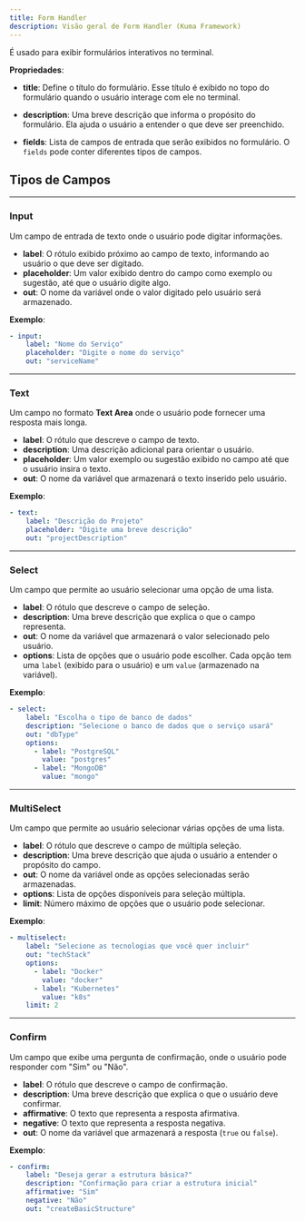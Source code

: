 ```yaml
---
title: Form Handler
description: Visão geral de Form Handler (Kuma Framework)
---
```



É usado para exibir formulários interativos no terminal.

**Propriedades**:

- **title**: Define o título do formulário. Esse título é exibido no topo do formulário quando o usuário interage com ele no terminal.


- **description**: Uma breve descrição que informa o propósito do formulário. Ela ajuda o usuário a entender o que deve ser preenchido.


- **fields**: Lista de campos de entrada que serão exibidos no formulário. O `fields` pode conter diferentes tipos de campos.

## Tipos de Campos

---

### Input
Um campo de entrada de texto onde o usuário pode digitar informações.

- **label**: O rótulo exibido próximo ao campo de texto, informando ao usuário o que deve ser digitado.
- **placeholder**: Um valor exibido dentro do campo como exemplo ou sugestão, até que o usuário digite algo.
- **out**: O nome da variável onde o valor digitado pelo usuário será armazenado.

**Exemplo**:
```yaml
- input:
    label: "Nome do Serviço"
    placeholder: "Digite o nome do serviço"
    out: "serviceName"
```

---


  ### Text
  Um campo no formato **Text Area** onde o usuário pode fornecer uma resposta mais longa.

  - **label**: O rótulo que descreve o campo de texto.
  - **description**: Uma descrição adicional para orientar o usuário.
  - **placeholder**: Um valor exemplo ou sugestão exibido no campo até que o usuário insira o texto.
  - **out**: O nome da variável que armazenará o texto inserido pelo usuário.

  **Exemplo**:
  ```yaml
  - text:
      label: "Descrição do Projeto"
      placeholder: "Digite uma breve descrição"
      out: "projectDescription"
  ```

---

  ### Select
  Um campo que permite ao usuário selecionar uma opção de uma lista.

  - **label**: O rótulo que descreve o campo de seleção.
  - **description**: Uma breve descrição que explica o que o campo representa.
  - **out**: O nome da variável que armazenará o valor selecionado pelo usuário.
  - **options**: Lista de opções que o usuário pode escolher. Cada opção tem uma `label` (exibido para o usuário) e um `value` (armazenado na variável).

  **Exemplo**:
  ```yaml
  - select:
      label: "Escolha o tipo de banco de dados"
      description: "Selecione o banco de dados que o serviço usará"
      out: "dbType"
      options:
        - label: "PostgreSQL"
          value: "postgres"
        - label: "MongoDB"
          value: "mongo"
  ```

---

  ### MultiSelect
  Um campo que permite ao usuário selecionar várias opções de uma lista.

  - **label**: O rótulo que descreve o campo de múltipla seleção.
  - **description**: Uma breve descrição que ajuda o usuário a entender o propósito do campo.
  - **out**: O nome da variável onde as opções selecionadas serão armazenadas.
  - **options**: Lista de opções disponíveis para seleção múltipla.
  - **limit**: Número máximo de opções que o usuário pode selecionar.

  **Exemplo**:
  ```yaml
  - multiselect:
      label: "Selecione as tecnologias que você quer incluir"
      out: "techStack"
      options:
        - label: "Docker"
          value: "docker"
        - label: "Kubernetes"
          value: "k8s"
      limit: 2
  ```

---

  ### Confirm
  Um campo que exibe uma pergunta de confirmação, onde o usuário pode responder com "Sim" ou "Não".

  - **label**: O rótulo que descreve o campo de confirmação.
  - **description**: Uma breve descrição que explica o que o usuário deve confirmar.
  - **affirmative**: O texto que representa a resposta afirmativa.
  - **negative**: O texto que representa a resposta negativa.
  - **out**: O nome da variável que armazenará a resposta (`true` ou `false`).

  **Exemplo**:
  ```yaml
  - confirm:
      label: "Deseja gerar a estrutura básica?"
      description: "Confirmação para criar a estrutura inicial"
      affirmative: "Sim"
      negative: "Não"
      out: "createBasicStructure"
  ```